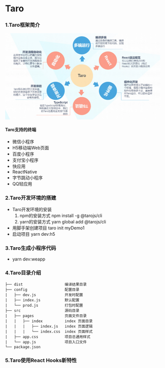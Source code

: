 # Taro

### 1.Taro框架简介

![](https://github.com/tianshaojun/Taro/blob/master/md_img/taro001.jpg)

#### Taro支持的终端

+ 微信小程序
+ H5移动端Web页面
+ 百度小程序
+ 支付宝小程序
+ 快应用
+ ReactNative
+ 字节跳动小程序
+ QQ轻应用

### 2.Taro开发环境的搭建

+ Taro开发环境的安装
     1. npm的安装方式    npm install -g @tarojs/cli
     2. yarn的安装方式   yarn global add @tarojs/cli
+ 用脚手架创建项目  taro init myDemo1
+ 启动项目  yarn dev:h5

### 3.Taro生成小程序代码

+ yarn dev:weapp

### 4.Taro目录介绍

```
├── dist                   编译结果目录
├── config                 配置目录
|   ├── dev.js             开发时配置
|   ├── index.js           默认配置
|   └── prod.js            打包时配置
├── src                    源码目录
|   ├── pages              页面文件目录
|   |   ├── index          index 页面目录
|   |   |   ├── index.js   index 页面逻辑
|   |   |   └── index.css  index 页面样式
|   ├── app.css            项目总通用样式
|   └── app.js             项目入口文件
└── package.json
```

### 5.Taro使用React Hooks新特性








